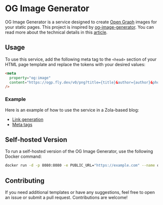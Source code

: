 # OG Image Generator

OG Image Generator is a service designed to create [Open Graph](https://ogp.me/) images for your static pages. This project is inspired by [og-image-generator](https://github.com/sagarhani/og-image-generator). You can read more about the technical details in this [article](https://vnotes.pages.dev/og-image-generator/).

## Usage

To use this service, add the following meta tag to the `<head>` section of your HTML page template and replace the tokens with your desired values:

```html
<meta
  property="og:image"
  content="https://ogp.fly.dev/v0/png?title={title}&author={author}&photo={photo}&url={url}&theme={theme}"
/>
```

### Example

Here is an example of how to use the service in a Zola-based blog:

- [Link generation](https://github.com/vladkens/blog/blob/ae18520/templates/base.html#L21)
- [Meta tags](https://github.com/vladkens/blog/blob/ae18520/templates/base.html#L44)

## Self-hosted Version

To run a self-hosted version of the OG Image Generator, use the following Docker command:

```sh
docker run -d -p 8080:8080 -e PUBLIC_URL="https://example.com" --name ogp ghcr.io/vladkens/ogp:dev
```

## Contributing

If you need additional templates or have any suggestions, feel free to open an issue or submit a pull request. Contributions are welcome!
